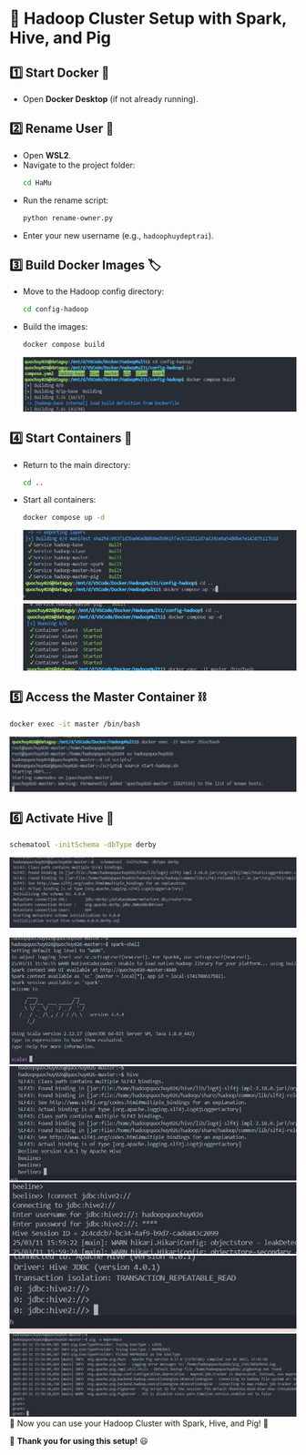 # 🚀 Hadoop Cluster Setup with Spark, Hive, and Pig  

## 1️⃣ Start Docker 🐳  
- Open **Docker Desktop** (if not already running).  

## 2️⃣ Rename User 🔄  
- Open **WSL2**.  
- Navigate to the project folder:  
  ```bash
  cd HaMu
  ```
- Run the rename script:  
  ```bash
  python rename-owner.py
  ```
- Enter your new username (e.g., `hadoophuydeptrai`).  

## 3️⃣ Build Docker Images 🏷️  
- Move to the Hadoop config directory:  
  ```bash
  cd config-hadoop
  ```
- Build the images:  
  ```bash
  docker compose build
  ```
  ![alt text](image-1.png)

## 4️⃣ Start Containers 🚀  
- Return to the main directory:  
  ```bash
  cd ..
  ```
- Start all containers:  
  ```bash
  docker compose up -d
  ```
  ![alt text](image.png)
  ![alt text](image-3.png)

## 5️⃣ Access the Master Container ⛓️  
  ```bash
  docker exec -it master /bin/bash
  ```
  ![alt text](image-2.png)
## 6️⃣ Activate Hive 🐝  
  ```bash
  schematool -initSchema -dbType derby
  ```
  ![alt text](image-6.png)

![alt text](image-5.png)
![alt text](image-7.png)
![alt text](image-8.png)
![alt text](image-9.png)
![alt text](image-4.png)
💪 Now you can use your Hadoop Cluster with Spark, Hive, and Pig! 🎉  

🔹 **Thank you for using this setup!** 😃


